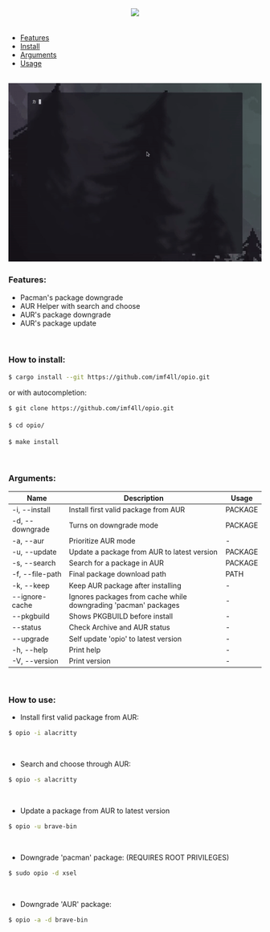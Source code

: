 <div align="center">
  <img src="https://dinopixel.com/preload/0620/minecraft-poppy.png" width="160" />
</div>

<br/>

- [Features](#features) <br/>
- [Install](#how-to-install) <br/>
- [Arguments](#arguments) <br/>
- [Usage](#how-to-use) <br/><br/>

<div align="center">
  <img src="./assets/showcase.gif" />
</div>

### Features:
- Pacman's package downgrade
- AUR Helper with search and choose
- AUR's package downgrade
- AUR's package update

<br/>

### How to install:
```sh
$ cargo install --git https://github.com/imf4ll/opio.git
```

or with autocompletion:
```sh
$ git clone https://github.com/imf4ll/opio.git

$ cd opio/

$ make install
```

<br/>

### Arguments:
| Name | Description | Usage |
|------|-------------|-------|
| -i, --install | Install first valid package from AUR | PACKAGE |
| -d, --downgrade | Turns on downgrade mode | PACKAGE |
| -a, --aur | Prioritize AUR mode | - |
| -u, --update | Update a package from AUR to latest version | PACKAGE |
| -s, --search | Search for a package in AUR | PACKAGE |
| -f, --file-path | Final package download path | PATH |
| -k, --keep | Keep AUR package after installing | - |
| --ignore-cache | Ignores packages from cache while downgrading 'pacman' packages | - |
| --pkgbuild | Shows PKGBUILD before install | - |
| --status | Check Archive and AUR status | - |
| --upgrade | Self update 'opio' to latest version | - |
| -h, --help | Print help | - |
| -V, --version | Print version | - |

<br/>

### How to use:
- Install first valid package from AUR:
```sh
$ opio -i alacritty
```

<br/>

- Search and choose through AUR:
```sh
$ opio -s alacritty
```

<br/>

- Update a package from AUR to latest version
```sh
$ opio -u brave-bin
```

<br/>

- Downgrade 'pacman' package: (REQUIRES ROOT PRIVILEGES)
```sh
$ sudo opio -d xsel
```

<br/>

- Downgrade 'AUR' package:
```sh
$ opio -a -d brave-bin
```

<br/>
